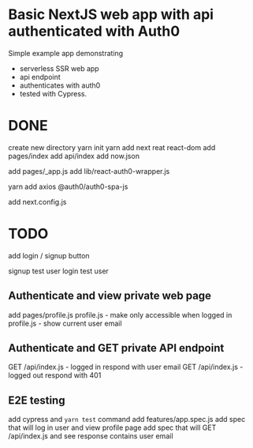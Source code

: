 Basic NextJS web app with api authenticated with Auth0
===

Simple example app demonstrating 
- serverless SSR web app
- api endpoint
- authenticates with auth0
- tested with Cypress.

DONE
===

create new directory
yarn init
yarn add next reat react-dom
add pages/index
add api/index
add now.json

add pages/_app.js
add lib/react-auth0-wrapper.js

yarn add axios @auth0/auth0-spa-js

add next.config.js

TODO
===

add login / signup button

signup test user
login test user

Authenticate and view private web page
---
add pages/profile.js 
profile.js - make only accessible when logged in
profile.js - show current user email

Authenticate and GET private API endpoint
---
GET /api/index.js - logged in respond with user email
GET /api/index.js - logged out respond with 401

E2E testing
---
add cypress and `yarn test` command
add features/app.spec.js
add spec that will log in user and view profile page
add spec that will GET /api/index.js and see response contains user email
